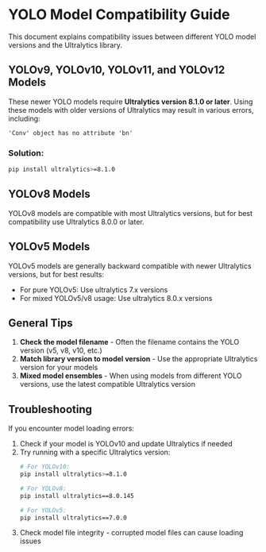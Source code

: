 # YOLO Model Compatibility Guide

This document explains compatibility issues between different YOLO model versions and the Ultralytics library.

## YOLOv9, YOLOv10, YOLOv11, and YOLOv12 Models

These newer YOLO models require **Ultralytics version 8.1.0 or later**. Using these models with older versions of Ultralytics may result in various errors, including:
```
'Conv' object has no attribute 'bn'
```

### Solution:
```bash
pip install ultralytics>=8.1.0
```

## YOLOv8 Models

YOLOv8 models are compatible with most Ultralytics versions, but for best compatibility use Ultralytics 8.0.0 or later.

## YOLOv5 Models

YOLOv5 models are generally backward compatible with newer Ultralytics versions, but for best results:
- For pure YOLOv5: Use ultralytics 7.x versions
- For mixed YOLOv5/v8 usage: Use ultralytics 8.0.x versions

## General Tips

1. **Check the model filename** - Often the filename contains the YOLO version (v5, v8, v10, etc.)
2. **Match library version to model version** - Use the appropriate Ultralytics version for your models
3. **Mixed model ensembles** - When using models from different YOLO versions, use the latest compatible Ultralytics version

## Troubleshooting

If you encounter model loading errors:

1. Check if your model is YOLOv10 and update Ultralytics if needed
2. Try running with a specific Ultralytics version:
   ```bash
   # For YOLOv10:
   pip install ultralytics>=8.1.0
   
   # For YOLOv8:
   pip install ultralytics==8.0.145
   
   # For YOLOv5:
   pip install ultralytics==7.0.0
   ```
3. Check model file integrity - corrupted model files can cause loading issues

